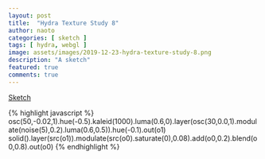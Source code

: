 ```yaml
---
layout: post
title:  "Hydra Texture Study 8"
author: naoto
categories: [ sketch ]
tags: [ hydra, webgl ]
image: assets/images/2019-12-23-hydra-texture-study-8.png
description: "A sketch"
featured: true
comments: true
---
```


[Sketch](https://hydra-editor.glitch.me/?sketch_id=7Pu79pRXFGJAreer&code=b3NjKDUwJTJDLTAuMDIlMkMxKS5odWUoLTAuNSkua2FsZWlkKDEwMDApLmx1bWEoMC42JTJDMCkubGF5ZXIob3NjKDMwJTJDMC4wJTJDMSkubW9kdWxhdGUobm9pc2UoNSklMkMwLjIpLmx1bWEoMC42JTJDMC41KSkuaHVlKC0wLjEpLm91dChvMSklMEFzb2xpZCgpLmxheWVyKHNyYyhvMSkpLm1vZHVsYXRlKHNyYyhvMCkuc2F0dXJhdGUoMCklMkMwLjA4KS5hZGQobzAlMkMwLjIpLmJsZW5kKG8wJTJDMC44KS5vdXQobzApJTBB)

{% highlight javascript %}
osc(50,-0.02,1).hue(-0.5).kaleid(1000).luma(0.6,0).layer(osc(30,0.0,1).modulate(noise(5),0.2).luma(0.6,0.5)).hue(-0.1).out(o1)
solid().layer(src(o1)).modulate(src(o0).saturate(0),0.08).add(o0,0.2).blend(o0,0.8).out(o0)
{% endhighlight %}
